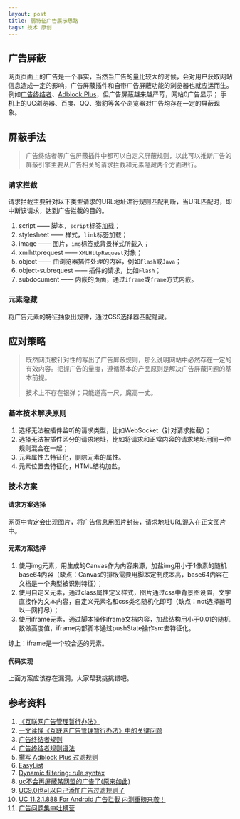 ```yaml
---
layout: post
title: 弱特征广告展示思路
tags: 技术 原创
---
```


## 广告屏蔽
网页页面上的广告是一个事实，当然当广告的量比较大的时候，会对用户获取网站信息造成一定的影响，广告屏蔽插件和自带广告屏蔽功能的浏览器也就应运而生。例如[广告终结者](http://www.adtchrome.com/)、[Adblock Plus](https://adblockplus.org/zh_CN/)，但广告屏蔽越来越严苛，网站0广告显示；
手机上的UC浏览器、百度、QQ、猎豹等各个浏览器对广告均存在一定的屏蔽现象。

## 屏蔽手法
> 广告终结者等广告屏蔽插件中都可以自定义屏蔽规则，以此可以推断广告的屏蔽引擎主要从广告相关的请求拦截和元素隐藏两个方面进行。

### 请求拦截
请求拦截主要针对以下类型请求的URL地址进行规则匹配判断，当URL匹配时，即中断该请求，达到广告拦截的目的。

1. script —— 脚本，`script`标签加载；
2. stylesheet —— 样式，`link`标签加载；
3. image —— 图片，`img`标签或背景样式所载入；
4. xmlhttprequest —— `XMLHttpRequest`对象；
5. object —— 由浏览器插件处理的内容，例如`Flash`或`Java`；
6. object-subrequest —— 插件的请求，比如`Flash`；
7. subdocument —— 内嵌的页面，通过`iframe`或`frame`方式内嵌。

### 元素隐藏
将广告元素的特征抽象出规律，通过CSS选择器匹配隐藏。

## 应对策略
> 既然网页被针对性的写出了广告屏蔽规则，那么说明网站中必然存在一定的有效内容。把握广告的量度，遵循基本的产品原则是解决广告屏蔽问题的基本前提。
>
> 技术上不存在银弹；只能道高一尺，魔高一丈。

### 基本技术解决原则
1. 选择无法被插件监听的请求类型，比如WebSocket（针对请求拦截）；
2. 选择无法被插件区分的请求地址，比如将请求和正常内容的请求地址用同一种规则混合在一起；
3. 元素属性去特征化，删除元素的属性。
4. 元素位置去特征化，HTML结构加盐。

### 技术方案

#### 请求方案选择
网页中肯定会出现图片，将广告信息用图片封装，请求地址URL混入在正文图片中。

#### 元素方案选择
1. 使用img元素，用生成的Canvas作为内容来源，加盐img用小于1像素的随机base64内容（缺点：Canvas的排版需要用脚本定制成本高，base64内容在文档是一个典型被识别特征）；
2. 使用自定义元素，通过class属性定义样式，图片通过css中背景图设置，文字直接作为文本内容，自定义元素名和css类名随机化即可（缺点：not选择器可以一网打尽）；
3. 使用iframe元素，通过脚本操作iframe文档内容，加盐结构用小于0.01的随机数做高度值，iframe内部脚本通过pushState操作src去特征化。

综上：iframe是一个较合适的元素。

#### 代码实现
上面方案应该存在漏洞，大家帮我挑挑错吧。

## 参考资料
1. [《互联网广告管理暂行办法》](http://www.saic.gov.cn/zwgk/zyfb/zjl/xxzx/201607/t20160708_169638.html)
2. [一文读懂《互联网广告管理暂行办法》中的关键问题](http://zhihedongfang.com/article-21565/)
3. [广告终结者规则](http://sub.adtchrome.com/adt-chinalist-easylist.txt)
4. [广告终结者规则语法](http://www.adtchrome.com/extension/filtersyntax.html)
5. [撰写 Adblock Plus 过滤规则](https://adblockplus.org/zh_CN/filters)
6. [EasyList](https://easylist.to/)
7. [Dynamic filtering: rule syntax](https://github.com/gorhill/uBlock/wiki/Dynamic-filtering:-rule-syntax)
8. [uc不会再屏蔽某网盟的广告了(原来如此)](http://bbs.uc.cn/thread-5390477-1-1.html)
9. [UC9.0也可以自己添加广告过滤规则了](http://bbs.uc.cn/thread-2522162-1-1.html)
10. [UC 11.2.1.888 For Android 广告拦截 内测重磅来袭！](http://bbs.uc.cn/forum.php?mod=viewthread&tid=5464494)
11. [广告问题集中吐槽营](http://bbs.mb.qq.com/thread-1010081-1-1.html)
